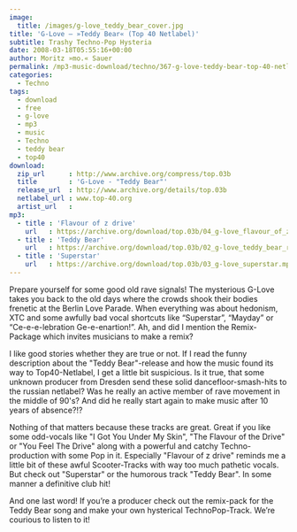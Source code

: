 ```yaml
---
image:
  title: /images/g-love_teddy_bear_cover.jpg
title: 'G-Love – »Teddy Bear« (Top 40 Netlabel)'
subtitle: Trashy Techno-Pop Hysteria
date: 2008-03-18T05:55:16+00:00
author: Moritz »mo.« Sauer
permalink: /mp3-music-download/techno/367-g-love-teddy-bear-top-40-netlabel
categories:
  - Techno
tags:
  - download
  - free
  - g-love
  - mp3
  - music
  - Techno
  - teddy bear
  - top40
download:
  zip_url      : http://www.archive.org/compress/top.03b
  title        : 'G-Love - "Teddy Bear"'
  release_url  : http://www.archive.org/details/top.03b
  netlabel_url : www.top-40.org
  artist_url   : 
mp3:
  - title : 'Flavour of z drive'
    url   : https://archive.org/download/top.03b/04_g-love_flavour_of_z_drive.mp3
  - title : 'Teddy Bear'
    url   : https://archive.org/download/top.03b/02_g-love_teddy_bear_radio_version.mp3
  - title : 'Superstar'
    url   : https://archive.org/download/top.03b/03_g-love_superstar.mp3
---
```

Prepare yourself for some good old rave signals! The mysterious G-Love takes you back to the old days where the crowds shook their bodies frenetic at the Berlin Love Parade. When everything was about hedonism, XTC and some awfully bad vocal shortcuts like “Superstar”, “Mayday” or “Ce-e-e-lebration Ge-e-enartion!”. Ah, and did I mention the Remix-Package which invites musicians to make a remix?<!--more-->

I like good stories whether they are true or not. If I read the funny description about the "Teddy Bear"-release and how the music found its way to Top40-Netlabel, I get a little bit suspicious. Is it true, that some unknown producer from Dresden send these solid dancefloor-smash-hits to the russian netlabel? Was he really an active member of rave movement in the middle of 90's? And did he really start again to make music after 10 years of absence?!?

Nothing of that matters because these tracks are great. Great if you like some odd-vocals like "I Got You Under My Skin", "The Flavour of the Drive" or "You Feel The Drive" along with a powerful and catchy Techno-production with some Pop in it. Especially "Flavour of z drive" reminds me a little bit of these awful Scooter-Tracks with way too much pathetic vocals. But check out "Superstar" or the humorous track "Teddy Bear". In some manner a definitive club hit!

And one last word! If you’re a producer check out the remix-pack for the Teddy Bear song and make your own hysterical TechnoPop-Track. We’re courious to listen to it!

